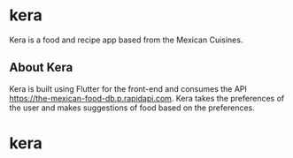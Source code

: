 # kera

Kera is a food and recipe app based from the Mexican Cuisines.

## About Kera
Kera is built using Flutter for the front-end and consumes the API https://the-mexican-food-db.p.rapidapi.com.
Kera takes the preferences of the user and makes suggestions of food based on the preferences. 

# kera
